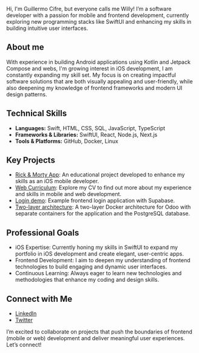 Hi, I'm Guillermo Cifre, but everyone calls me Willy! I’m a software developer with a passion for mobile and frontend development, currently exploring new programming stacks like SwiftUI and enhancing my skills in building intuitive user interfaces.

## About me

With experience in building Android applications using Kotlin and Jetpack Compose and webs, I'm growing interest in iOS development, I am constantly expanding my skill set. My focus is on creating impactful software solutions that are both visually appealing and user-friendly, while also deepening my knowledge of frontend frameworks and modern UI design patterns.

## Technical Skills

- **Languages:** Swift, HTML, CSS, SQL, JavaScript, TypeScript
- **Frameworks & Libraries:** SwiftUI, React, Node.js, Next.js
- **Tools & Platforms:** GitHub, Docker, Linux

## Key Projects 

- [Rick & Morty App](https://github.com/Willy93-coder/RickAndMorty_iOS): An educational project developed to enhance my skills as an iOS mobile developer.
- [Web Curriculum](https://www.guillermocifre.com/): Explore my CV to find out more about my experience and skills in mobile and web development.
- [Login demo](https://github.com/Willy93-coder/login_reactjs_demo): Example frontend login application with Supabase.
- [Two-layer architecture](https://github.com/Willy93-coder/arquitectura_dos_capas_docker_odoo): A two-layer Docker architecture for Odoo with separate containers for the application and the PostgreSQL database.

## Professional Goals

- iOS Expertise: Currently honing my skills in SwiftUI to expand my portfolio in iOS development and create elegant, user-centric apps.
- Frontend Development: I aim to deepen my understanding of frontend technologies to build engaging and dynamic user interfaces.
- Continuous Learning: Always eager to learn new technologies and methodologies that enhance my coding and design skills.

## Connect with Me

- [LinkedIn](https://www.linkedin.com/in/guillermocifre)
- [Twitter](https://x.com/WillyDev93)

I’m excited to collaborate on projects that push the boundaries of frontend (mobile or web) development and deliver meaningful user experiences. Let’s connect!
